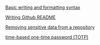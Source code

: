 [Basic writing and formatting syntax](https://docs.github.com/en/get-started/writing-on-github/getting-started-with-writing-and-formatting-on-github/basic-writing-and-formatting-syntax)

[Writing Github README](https://medium.com/analytics-vidhya/writing-github-readme-e593f278a796#:~:text=To%20create%20a%20horizontal%20rule,%2C%20or%20underscores%20(%20___%20).)


[Removing sensitive data from a repository](https://docs.github.com/en/authentication/keeping-your-account-and-data-secure/removing-sensitive-data-from-a-repository)

[time-based one-time password (TOTP)](https://docs.github.com/en/authentication/securing-your-account-with-two-factor-authentication-2fa/configuring-two-factor-authentication)  
